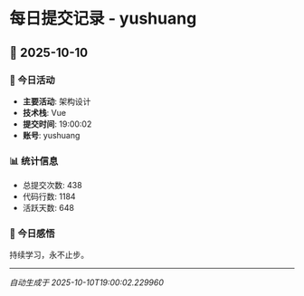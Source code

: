 # 每日提交记录 - yushuang

## 📅 2025-10-10

### 🎯 今日活动
- **主要活动**: 架构设计
- **技术栈**: Vue
- **提交时间**: 19:00:02
- **账号**: yushuang

### 📊 统计信息
- 总提交次数: 438
- 代码行数: 1184
- 活跃天数: 648

### 💭 今日感悟
持续学习，永不止步。

---
*自动生成于 2025-10-10T19:00:02.229960*
